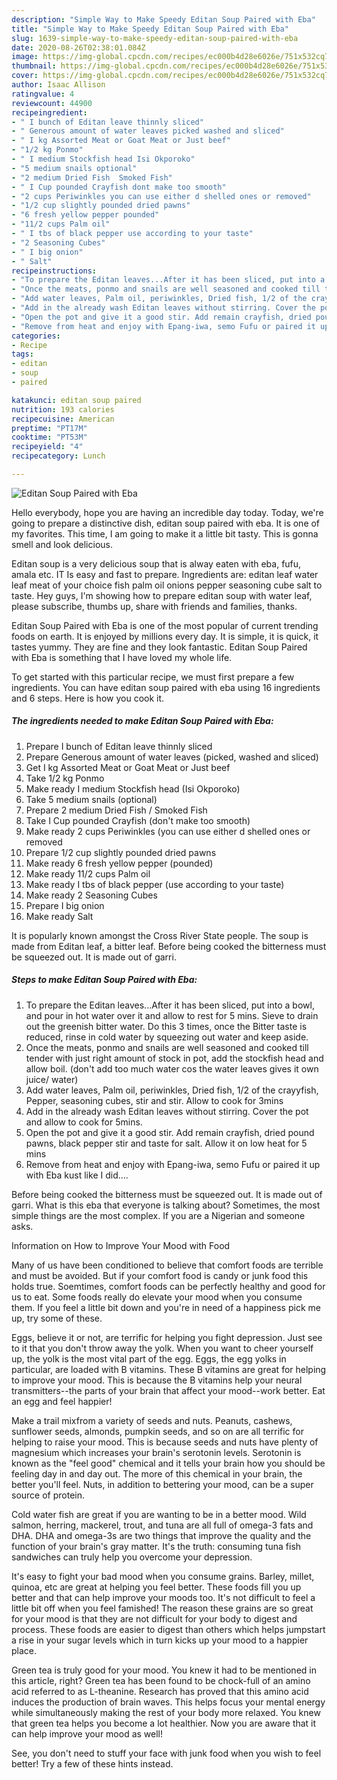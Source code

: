 ```yaml
---
description: "Simple Way to Make Speedy Editan Soup Paired with Eba"
title: "Simple Way to Make Speedy Editan Soup Paired with Eba"
slug: 1639-simple-way-to-make-speedy-editan-soup-paired-with-eba
date: 2020-08-26T02:38:01.084Z
image: https://img-global.cpcdn.com/recipes/ec000b4d28e6026e/751x532cq70/editan-soup-paired-with-eba-recipe-main-photo.jpg
thumbnail: https://img-global.cpcdn.com/recipes/ec000b4d28e6026e/751x532cq70/editan-soup-paired-with-eba-recipe-main-photo.jpg
cover: https://img-global.cpcdn.com/recipes/ec000b4d28e6026e/751x532cq70/editan-soup-paired-with-eba-recipe-main-photo.jpg
author: Isaac Allison
ratingvalue: 4
reviewcount: 44900
recipeingredient:
- " I bunch of Editan leave thinnly sliced"
- " Generous amount of water leaves picked washed and sliced"
- " I kg Assorted Meat or Goat Meat or Just beef"
- "1/2 kg Ponmo"
- " I medium Stockfish head Isi Okporoko"
- "5 medium snails optional"
- "2 medium Dried Fish  Smoked Fish"
- " I Cup pounded Crayfish dont make too smooth"
- "2 cups Periwinkles you can use either d shelled ones or removed"
- "1/2 cup slightly pounded dried pawns"
- "6 fresh yellow pepper pounded"
- "11/2 cups Palm oil"
- " I tbs of black pepper use according to your taste"
- "2 Seasoning Cubes"
- " I big onion"
- " Salt"
recipeinstructions:
- "To prepare the Editan leaves...After it has been sliced, put into a bowl, and pour in hot water over it and allow to rest for 5 mins. Sieve to drain out the greenish bitter water. Do this 3 times, once the Bitter taste is reduced, rinse in cold water by squeezing out water and keep aside."
- "Once the meats, ponmo and snails are well seasoned and cooked till tender with just right amount of stock in pot, add the stockfish head and allow boil. (don&#39;t add too much water cos the water leaves gives it own juice/ water)"
- "Add water leaves, Palm oil, periwinkles, Dried fish, 1/2 of the crayyfish, Pepper, seasoning cubes, stir and stir. Allow to cook for 3mins"
- "Add in the already wash Editan leaves without stirring. Cover the pot and allow to cook for 5mins."
- "Open the pot and give it a good stir. Add remain crayfish, dried pound pawns, black pepper stir and taste for salt. Allow it on low heat for 5 mins"
- "Remove from heat and enjoy with Epang-iwa, semo Fufu or paired it up with Eba kust like I did...."
categories:
- Recipe
tags:
- editan
- soup
- paired

katakunci: editan soup paired 
nutrition: 193 calories
recipecuisine: American
preptime: "PT17M"
cooktime: "PT53M"
recipeyield: "4"
recipecategory: Lunch

---
```



![Editan Soup Paired with Eba](https://img-global.cpcdn.com/recipes/ec000b4d28e6026e/751x532cq70/editan-soup-paired-with-eba-recipe-main-photo.jpg)

Hello everybody, hope you are having an incredible day today. Today, we're going to prepare a distinctive dish, editan soup paired with eba. It is one of my favorites. This time, I am going to make it a little bit tasty. This is gonna smell and look delicious.

Editan soup is a very delicious soup that is alway eaten with eba, fufu, amala etc. IT Is easy and fast to prepare. Ingredients are: editan leaf water leaf meat of your choice fish palm oil onions pepper seasoning cube salt to taste. Hey guys, I&#39;m showing how to prepare editan soup with water leaf, please subscribe, thumbs up, share with friends and families, thanks.

Editan Soup Paired with Eba is one of the most popular of current trending foods on earth. It is enjoyed by millions every day. It is simple, it is quick, it tastes yummy. They are fine and they look fantastic. Editan Soup Paired with Eba is something that I have loved my whole life.


To get started with this particular recipe, we must first prepare a few ingredients. You can have editan soup paired with eba using 16 ingredients and 6 steps. Here is how you cook it.

<!--inarticleads1-->

##### The ingredients needed to make Editan Soup Paired with Eba:

1. Prepare  I bunch of Editan leave thinnly sliced
1. Prepare  Generous amount of water leaves (picked, washed and sliced)
1. Get  I kg Assorted Meat or Goat Meat or Just beef
1. Take 1/2 kg Ponmo
1. Make ready  I medium Stockfish head (Isi Okporoko)
1. Take 5 medium snails (optional)
1. Prepare 2 medium Dried Fish / Smoked Fish
1. Take  I Cup pounded Crayfish (don&#39;t make too smooth)
1. Make ready 2 cups Periwinkles (you can use either d shelled ones or removed
1. Prepare 1/2 cup slightly pounded dried pawns
1. Make ready 6 fresh yellow pepper (pounded)
1. Make ready 11/2 cups Palm oil
1. Make ready  I tbs of black pepper (use according to your taste)
1. Make ready 2 Seasoning Cubes
1. Prepare  I big onion
1. Make ready  Salt


It is popularly known amongst the Cross River State people. The soup is made from Editan leaf, a bitter leaf. Before being cooked the bitterness must be squeezed out. It is made out of garri. 

<!--inarticleads2-->

##### Steps to make Editan Soup Paired with Eba:

1. To prepare the Editan leaves...After it has been sliced, put into a bowl, and pour in hot water over it and allow to rest for 5 mins. Sieve to drain out the greenish bitter water. Do this 3 times, once the Bitter taste is reduced, rinse in cold water by squeezing out water and keep aside.
1. Once the meats, ponmo and snails are well seasoned and cooked till tender with just right amount of stock in pot, add the stockfish head and allow boil. (don&#39;t add too much water cos the water leaves gives it own juice/ water)
1. Add water leaves, Palm oil, periwinkles, Dried fish, 1/2 of the crayyfish, Pepper, seasoning cubes, stir and stir. Allow to cook for 3mins
1. Add in the already wash Editan leaves without stirring. Cover the pot and allow to cook for 5mins.
1. Open the pot and give it a good stir. Add remain crayfish, dried pound pawns, black pepper stir and taste for salt. Allow it on low heat for 5 mins
1. Remove from heat and enjoy with Epang-iwa, semo Fufu or paired it up with Eba kust like I did....


Before being cooked the bitterness must be squeezed out. It is made out of garri. What is this eba that everyone is talking about? Sometimes, the most simple things are the most complex. If you are a Nigerian and someone asks. 

Information on How to Improve Your Mood with Food


Many of us have been conditioned to believe that comfort foods are terrible and must be avoided. But if your comfort food is candy or junk food this holds true. Soemtimes, comfort foods can be perfectly healthy and good for us to eat. Some foods really do elevate your mood when you consume them. If you feel a little bit down and you're in need of a happiness pick me up, try some of these.

Eggs, believe it or not, are terrific for helping you fight depression. Just see to it that you don't throw away the yolk. When you want to cheer yourself up, the yolk is the most vital part of the egg. Eggs, the egg yolks in particular, are loaded with B vitamins. These B vitamins are great for helping to improve your mood. This is because the B vitamins help your neural transmitters--the parts of your brain that affect your mood--work better. Eat an egg and feel happier!

Make a trail mixfrom a variety of seeds and nuts. Peanuts, cashews, sunflower seeds, almonds, pumpkin seeds, and so on are all terrific for helping to raise your mood. This is because seeds and nuts have plenty of magnesium which increases your brain's serotonin levels. Serotonin is known as the "feel good" chemical and it tells your brain how you should be feeling day in and day out. The more of this chemical in your brain, the better you'll feel. Nuts, in addition to bettering your mood, can be a super source of protein.

Cold water fish are great if you are wanting to be in a better mood. Wild salmon, herring, mackerel, trout, and tuna are all full of omega-3 fats and DHA. DHA and omega-3s are two things that improve the quality and the function of your brain's gray matter. It's the truth: consuming tuna fish sandwiches can truly help you overcome your depression. 

It's easy to fight your bad mood when you consume grains. Barley, millet, quinoa, etc are great at helping you feel better. These foods fill you up better and that can help improve your moods too. It's not difficult to feel a little bit off when you feel famished! The reason these grains are so great for your mood is that they are not difficult for your body to digest and process. These foods are easier to digest than others which helps jumpstart a rise in your sugar levels which in turn kicks up your mood to a happier place.

Green tea is truly good for your mood. You knew it had to be mentioned in this article, right? Green tea has been found to be chock-full of an amino acid referred to as L-theanine. Research has proved that this amino acid induces the production of brain waves. This helps focus your mental energy while simultaneously making the rest of your body more relaxed. You knew that green tea helps you become a lot healthier. Now you are aware that it can help improve your mood as well!

See, you don't need to stuff your face with junk food when you wish to feel better! Try  a few  of  these  hints  instead.

